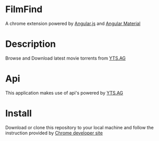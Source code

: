 FilmFind
=====
A chrome extension powered by [Angular.js](https://angularjs.org) and [Angular Material](https://material.angularjs.org) 

Description
=====
Browse and Download latest movie torrents from [YTS.AG](https://www.yts.ag)

Api
====
This application makes use of api's powered by [YTS.AG](https://www.yts.ag/api)

Install
====
Download or clone this repository to your local machine and follow the instruction provided by [Chrome developer site](https://developer.chrome.com/extensions/getstarted#unpacked)
